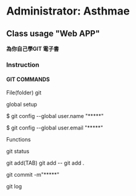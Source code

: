 # Administrator: Asthmae
## Class usage "Web APP" 
**為你自己學GIT 電子書**
### Instruction
#### GIT COMMANDS

File(folder) git

global setup

$ git config --global user.name "*****"

$ git config --global user.email "*****"

Functions

git status

git add(TAB) git add -- git add .

git commit -m"*****"

git log
